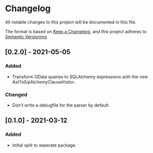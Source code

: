 # Changelog
All notable changes to this project will be documented in this file.

The format is based on [Keep a Changelog](https://keepachangelog.com/en/1.0.0/),
and this project adheres to [Semantic Versioning](https://semver.org/spec/v2.0.0.html).

## [0.2.0] - 2021-05-05

### Added
- Transform OData queries to SQLAlchemy expressions with the new
  AstToSqlAlchemyClauseVisitor.

### Changed
- Don't write a debugfile for the parser by default.

## [0.1.0] - 2021-03-12

### Added
- Initial split to seperate package.
